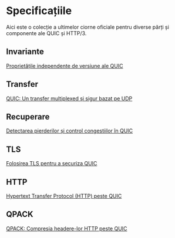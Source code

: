 # Specificațiile

Aici este o colecție a ultimelor ciorne oficiale pentru diverse părți și 
componente ale QUIC și HTTP/3.

## Invariante

[Proprietățile independente de versiune ale QUIC](https://tools.ietf.org/html/draft-ietf-quic-invariants-03)

## Transfer

[QUIC: Un transfer multiplexed și sigur bazat pe UDP](https://tools.ietf.org/html/draft-ietf-quic-transport-19)

## Recuperare

[Detectarea pierderilor și control congestiilor în QUIC](https://tools.ietf.org/html/draft-ietf-quic-recovery-19)

## TLS

[Folosirea TLS pentru a securiza QUIC](https://tools.ietf.org/html/draft-ietf-quic-tls-19)

## HTTP

[Hypertext Transfer Protocol (HTTP) peste QUIC](https://tools.ietf.org/html/draft-ietf-quic-http-19)

## QPACK

[QPACK: Compresia headere-lor HTTP peste QUIC](https://tools.ietf.org/html/draft-ietf-quic-qpack-07)
